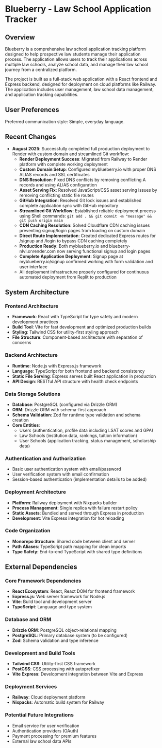 # Blueberry - Law School Application Tracker

## Overview

Blueberry is a comprehensive law school application tracking platform designed to help prospective law students manage their application process. The application allows users to track their applications across multiple law schools, analyze school data, and manage their law school journey from a centralized platform.

The project is built as a full-stack web application with a React frontend and Express backend, designed for deployment on cloud platforms like Railway. The application includes user management, law school data management, and application tracking capabilities.

## User Preferences

Preferred communication style: Simple, everyday language.

## Recent Changes

- **August 2025**: Successfully completed full production deployment to Render with custom domain and streamlined Git workflow:
  - **Render Deployment Success**: Migrated from Railway to Render platform with complete working deployment
  - **Custom Domain Setup**: Configured myblueberry.io with proper DNS ALIAS records and SSL certificates
  - **DNS Resolution**: Fixed DNS conflicts by removing conflicting A records and using ALIAS configuration
  - **Asset Serving Fix**: Resolved JavaScript/CSS asset serving issues by removing conflicting static file routes
  - **GitHub Integration**: Resolved Git lock issues and established complete application sync with GitHub repository
  - **Streamlined Git Workflow**: Established reliable deployment process using Shell commands: `git add . && git commit -m "message" && git push origin main`
  - **CDN Caching Resolution**: Solved Cloudflare CDN caching issues preventing signup/login pages from loading on custom domain
  - **Direct Route Implementation**: Created dedicated Express routes for /signup and /login to bypass CDN caching completely
  - **Production Ready**: Both myblueberry.io and blueberry-nlvl.onrender.com now serving functional signup and login pages
  - **Complete Application Deployment**: Signup page at myblueberry.io/signup confirmed working with form validation and user interface
  - All deployment infrastructure properly configured for continuous automated deployment from Replit to production

## System Architecture

### Frontend Architecture
- **Framework**: React with TypeScript for type safety and modern development practices
- **Build Tool**: Vite for fast development and optimized production builds
- **Styling**: Tailwind CSS for utility-first styling approach
- **File Structure**: Component-based architecture with separation of concerns

### Backend Architecture
- **Runtime**: Node.js with Express.js framework
- **Language**: TypeScript for both frontend and backend consistency
- **Static File Serving**: Express serves built React application in production
- **API Design**: RESTful API structure with health check endpoints

### Data Storage Solutions
- **Database**: PostgreSQL (configured via Drizzle ORM)
- **ORM**: Drizzle ORM with schema-first approach
- **Schema Validation**: Zod for runtime type validation and schema creation
- **Core Entities**:
  - Users (authentication, profile data including LSAT scores and GPA)
  - Law Schools (institution data, rankings, tuition information)
  - User Schools (application tracking, status management, scholarship data)

### Authentication and Authorization
- Basic user authentication system with email/password
- User verification system with email confirmation
- Session-based authentication (implementation details to be added)

### Deployment Architecture
- **Platform**: Railway deployment with Nixpacks builder
- **Process Management**: Single replica with failure restart policy
- **Static Assets**: Bundled and served through Express in production
- **Development**: Vite Express integration for hot reloading

### Code Organization
- **Monorepo Structure**: Shared code between client and server
- **Path Aliases**: TypeScript path mapping for clean imports
- **Type Safety**: End-to-end TypeScript with shared type definitions

## External Dependencies

### Core Framework Dependencies
- **React Ecosystem**: React, React DOM for frontend framework
- **Express.js**: Web server framework for Node.js
- **Vite**: Build tool and development server
- **TypeScript**: Language and type system

### Database and ORM
- **Drizzle ORM**: PostgreSQL object-relational mapping
- **PostgreSQL**: Primary database system (to be configured)
- **Zod**: Schema validation and type inference

### Development and Build Tools
- **Tailwind CSS**: Utility-first CSS framework
- **PostCSS**: CSS processing with autoprefixer
- **Vite Express**: Development integration between Vite and Express

### Deployment Services
- **Railway**: Cloud deployment platform
- **Nixpacks**: Automatic build system for Railway

### Potential Future Integrations
- Email service for user verification
- Authentication providers (OAuth)
- Payment processing for premium features
- External law school data APIs